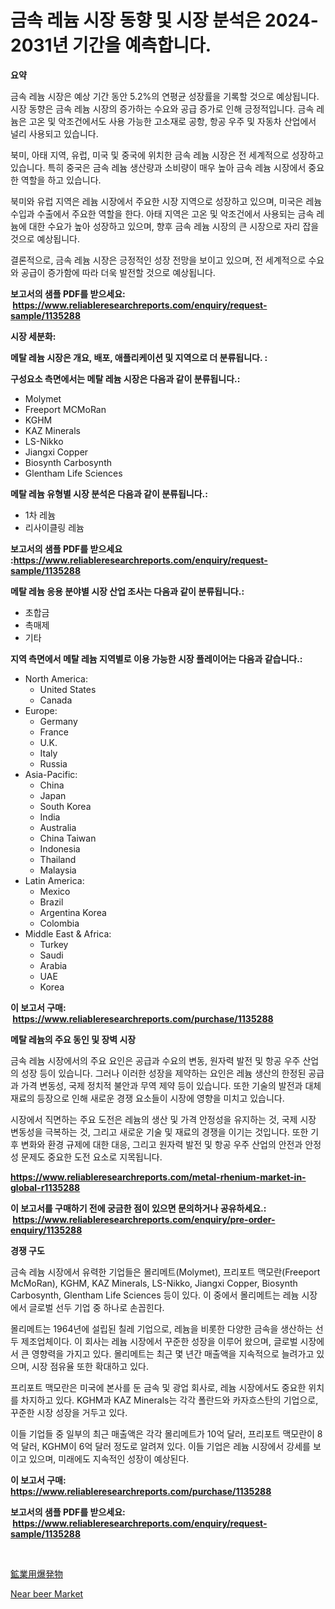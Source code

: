 <p><h1>금속 레늄 시장 동향 및 시장 분석은 2024-2031년 기간을 예측합니다.</h1></p><p><strong>요약</strong></p>
<p><p>금속 레늄 시장은 예상 기간 동안 5.2%의 연평균 성장률을 기록할 것으로 예상됩니다. 시장 동향은 금속 레늄 시장의 증가하는 수요와 공급 증가로 인해 긍정적입니다. 금속 레늄은 고온 및 악조건에서도 사용 가능한 고소재로 공항, 항공 우주 및 자동차 산업에서 널리 사용되고 있습니다.</p><p>북미, 아태 지역, 유럽, 미국 및 중국에 위치한 금속 레늄 시장은 전 세계적으로 성장하고 있습니다. 특히 중국은 금속 레늄 생산량과 소비량이 매우 높아 금속 레늄 시장에서 중요한 역할을 하고 있습니다.</p><p>북미와 유럽 지역은 레늄 시장에서 주요한 시장 지역으로 성장하고 있으며, 미국은 레늄 수입과 수출에서 주요한 역할을 한다. 아태 지역은 고온 및 악조건에서 사용되는 금속 레늄에 대한 수요가 높아 성장하고 있으며, 향후 금속 레늄 시장의 큰 시장으로 자리 잡을 것으로 예상됩니다.</p><p>결론적으로, 금속 레늄 시장은 긍정적인 성장 전망을 보이고 있으며, 전 세계적으로 수요와 공급이 증가함에 따라 더욱 발전할 것으로 예상됩니다.</p></p>
<p><strong>보고서의 샘플 PDF를 받으세요: &nbsp;<a href="https://www.reliableresearchreports.com/enquiry/request-sample/1135288">https://www.reliableresearchreports.com/enquiry/request-sample/1135288</a></strong></p>
<p><strong>시장 세분화:</strong></p>
<p><strong> 메탈 레늄 시장은 개요, 배포, 애플리케이션 및 지역으로 더 분류됩니다. :</strong></p>
<p><strong>구성요소 측면에서는 메탈 레늄 시장은 다음과 같이 분류됩니다.:</strong></p>
<p><ul><li>Molymet</li><li>Freeport MCMoRan</li><li>KGHM</li><li>KAZ Minerals</li><li>LS-Nikko</li><li>Jiangxi Copper</li><li>Biosynth Carbosynth</li><li>Glentham Life Sciences</li></ul></p>
<p><strong> 메탈 레늄 유형별 시장 분석은 다음과 같이 분류됩니다.:</strong></p>
<p><ul><li>1차 레늄</li><li>리사이클링 레늄</li></ul></p>
<p><strong>보고서의 샘플 PDF를 받으세요 :<a href="https://www.reliableresearchreports.com/enquiry/request-sample/1135288">https://www.reliableresearchreports.com/enquiry/request-sample/1135288</a></strong></p>
<p><strong> 메탈 레늄 응용 분야별 시장 산업 조사는 다음과 같이 분류됩니다.:</strong></p>
<p><ul><li>초합금</li><li>촉매제</li><li>기타</li></ul></p>
<p><strong>지역 측면에서 메탈 레늄 지역별로 이용 가능한 시장 플레이어는 다음과 같습니다.:</strong></p>
<p><ul>
    <li>
        North America:
        <ul>
            <li>United States</li>
            <li>Canada</li>
        </ul>
    </li>
    <li>
        Europe:
        <ul>
            <li>Germany</li>
            <li>France</li>
            <li>U.K.</li>
            <li>Italy</li>
            <li>Russia</li>
        </ul>
    </li>
    <li>
        Asia-Pacific:
        <ul>
            <li>China</li>
            <li>Japan</li>
            <li>South Korea</li>
            <li>India</li>
            <li>Australia</li>
            <li>China Taiwan</li>
            <li>Indonesia</li>
            <li>Thailand</li>
            <li>Malaysia</li>
        </ul>
    </li>
    <li>
        Latin America:
        <ul>
            <li>Mexico</li>
            <li>Brazil</li>
            <li>Argentina Korea</li>
            <li>Colombia</li>
        </ul>
    </li>
    <li>
        Middle East & Africa:
        <ul>
            <li>Turkey</li>
            <li>Saudi</li>
            <li>Arabia</li>
            <li>UAE</li>
            <li>Korea</li>
        </ul>
    </li>
    </ul></p>
<p><strong>이 보고서 구매: &nbsp;<a href="https://www.reliableresearchreports.com/purchase/1135288">https://www.reliableresearchreports.com/purchase/1135288</a></strong></p>
<p><strong>메탈 레늄의 주요 동인 및 장벽 시장</strong></p>
<p><p>금속 레늄 시장에서의 주요 요인은 공급과 수요의 변동, 원자력 발전 및 항공 우주 산업의 성장 등이 있습니다. 그러나 이러한 성장을 제약하는 요인은 레늄 생산의 한정된 공급과 가격 변동성, 국제 정치적 불안과 무역 제약 등이 있습니다. 또한 기술의 발전과 대체 재료의 등장으로 인해 새로운 경쟁 요소들이 시장에 영향을 미치고 있습니다.</p><p>시장에서 직면하는 주요 도전은 레늄의 생산 및 가격 안정성을 유지하는 것, 국제 시장 변동성을 극복하는 것, 그리고 새로운 기술 및 재료의 경쟁을 이기는 것입니다. 또한 기후 변화와 환경 규제에 대한 대응, 그리고 원자력 발전 및 항공 우주 산업의 안전과 안정성 문제도 중요한 도전 요소로 지목됩니다.</p></p>
<p><strong><a href="https://www.reliableresearchreports.com/metal-rhenium-market-in-global-r1135288">https://www.reliableresearchreports.com/metal-rhenium-market-in-global-r1135288</a></strong></p>
<p><strong>이 보고서를 구매하기 전에 궁금한 점이 있으면 문의하거나 공유하세요.: &nbsp;<a href="https://www.reliableresearchreports.com/enquiry/pre-order-enquiry/1135288">https://www.reliableresearchreports.com/enquiry/pre-order-enquiry/1135288</a></strong></p>
<p><strong>경쟁 구도</strong></p>
<p><p>금속 레늄 시장에서 유력한 기업들은 몰리메트(Molymet), 프리포트 맥모란(Freeport McMoRan), KGHM, KAZ Minerals, LS-Nikko, Jiangxi Copper, Biosynth Carbosynth, Glentham Life Sciences 등이 있다. 이 중에서 몰리메트는 레늄 시장에서 글로벌 선두 기업 중 하나로 손꼽힌다. </p><p>몰리메트는 1964년에 설립된 칠레 기업으로, 레늄을 비롯한 다양한 금속을 생산하는 선두 제조업체이다. 이 회사는 레늄 시장에서 꾸준한 성장을 이루어 왔으며, 글로벌 시장에서 큰 영향력을 가지고 있다. 몰리메트는 최근 몇 년간 매출액을 지속적으로 늘려가고 있으며, 시장 점유율 또한 확대하고 있다.</p><p>프리포트 맥모란은 미국에 본사를 둔 금속 및 광업 회사로, 레늄 시장에서도 중요한 위치를 차지하고 있다. KGHM과 KAZ Minerals는 각각 폴란드와 카자흐스탄의 기업으로, 꾸준한 시장 성장을 거두고 있다.</p><p>이들 기업들 중 일부의 최근 매출액은 각각 몰리메트가 10억 달러, 프리포트 맥모란이 8억 달러, KGHM이 6억 달러 정도로 알려져 있다. 이들 기업은 레늄 시장에서 강세를 보이고 있으며, 미래에도 지속적인 성장이 예상된다.</p></p>
<p><strong>이 보고서 구매: &nbsp; <a href="https://www.reliableresearchreports.com/purchase/1135288">https://www.reliableresearchreports.com/purchase/1135288</a></strong></p>
<p><strong>보고서의 샘플 PDF를 받으세요: &nbsp;<a href="https://www.reliableresearchreports.com/enquiry/request-sample/1135288">https://www.reliableresearchreports.com/enquiry/request-sample/1135288</a></strong><strong></strong></p>
<p>&nbsp;</p>
<p><p><a href="https://github.com/ksxzwxabcuynh011/Market-Research-Report-List-1/blob/main/398352428975.md">鉱業用爆発物</a></p><p><a href="https://invited-way-688.notion.site/Near-beer-Market-Trends-and-Market-Analysis-forecasted-for-period-2024-2031-40ab4333d1b54449ad5ff08c5112780b">Near beer Market</a></p></p>
